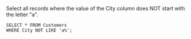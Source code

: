 Select all records where the value of the City column does NOT start with the letter "a".

    SELECT * FROM Customers
    WHERE City NOT LIKE 'a%';
